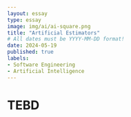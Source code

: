 ```yaml
---
layout: essay
type: essay
image: img/ai/ai-square.png
title: "Artificial Estimators"
# All dates must be YYYY-MM-DD format!
date: 2024-05-19
published: true
labels:
- Software Engineering
- Artificial Intelligence
---
```


# TEBD
